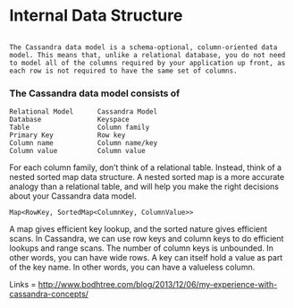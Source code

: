 # Internal Data Structure

```

The Cassandra data model is a schema-optional, column-oriented data model. This means that, unlike a relational database, you do not need to model all of the columns required by your application up front, as each row is not required to have the same set of columns.

```
### The Cassandra data model consists of

```
Relational Model      Cassandra Model
Database              Keyspace
Table                 Column family
Primary Key           Row key
Column name           Column name/key
Column value          Column value

```

For each column family, don’t think of a relational table. Instead, think of a nested sorted map data structure. A nested sorted map is a more accurate analogy than a relational table, and will help you make the right decisions about your Cassandra data model.

```
Map<RowKey, SortedMap<ColumnKey, ColumnValue>>
```

A map gives efficient key lookup, and the sorted nature gives efficient scans. In Cassandra, we can use row keys and column keys to do efficient lookups and range scans. 
The number of column keys is unbounded. In other words, you can have wide rows.
A key can itself hold a value as part of the key name. In other words, you can have a valueless column.


Links = http://www.bodhtree.com/blog/2013/12/06/my-experience-with-cassandra-concepts/
